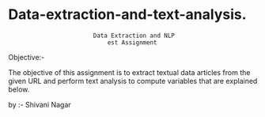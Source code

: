 # Data-extraction-and-text-analysis.

                            Data Extraction and NLP
                                est Assignment

Objective:-

The objective of this assignment is to extract textual data articles from the given URL and perform text analysis to compute variables that are explained below.


by :- Shivani Nagar
